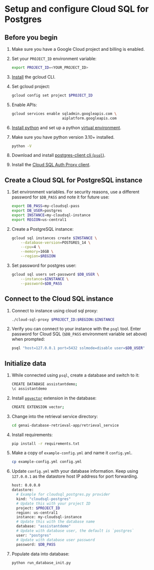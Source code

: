 # Setup and configure Cloud SQL for Postgres

## Before you begin

1. Make sure you have a Google Cloud project and billing is enabled.

1. Set your `PROJECT_ID` environment variable:

    ```bash
    export PROJECT_ID=<YOUR_PROJECT_ID>
    ```

1. [Install](https://cloud.google.com/sdk/docs/install) the gcloud CLI.

1. Set gcloud project:

    ```bash
    gcloud config set project $PROJECT_ID
    ```

1. Enable APIs:

    ```bash
    gcloud services enable sqladmin.googleapis.com \
                           aiplatform.googleapis.com
    ```

1. [Install python][install-python] and set up a python [virtual environment][venv].

1. Make sure you have python version 3.10+ installed.

    ```bash
    python -V
    ```

1. Download and install [postgres-client cli (`psql`)][install-psql].

1. Install the [Cloud SQL Auth Proxy client][install-cloudsql-proxy].

[install-python]: https://cloud.google.com/python/docs/setup#installing_python
[venv]: https://cloud.google.com/python/docs/setup#installing_and_using_virtualenv
[install-psql]: https://www.timescale.com/blog/how-to-install-psql-on-mac-ubuntu-debian-windows/
[install-cloudsql-proxy]: https://cloud.google.com/sql/docs/postgres/connect-instance-auth-proxy#install-proxy


## Create a Cloud SQL for PostgreSQL instance

1. Set environment variables. For security reasons, use a different password for
   `$DB_PASS` and note it for future use:

    ```bash
    export DB_PASS=my-cloudsql-pass
    export DB_USER=postgres
    export INSTANCE=my-cloudsql-instance
    export REGION=us-central1
    ```

1. Create a PostgreSQL instance:

    ```bash
    gcloud sql instances create $INSTANCE \
        --database-version=POSTGRES_14 \
        --cpu=4 \
        --memory=16GB \
        --region=$REGION
    ```

1. Set password for postgres user:

    ```bash
    gcloud sql users set-password $DB_USER \
        --instance=$INSTANCE \
        --password=$DB_PASS
    ```


## Connect to the Cloud SQL instance

1. Connect to instance using cloud sql proxy:

    ```bash
    ./cloud-sql-proxy $PROJECT_ID:$REGION:$INSTANCE
    ```

1. Verify you can connect to your instance with the `psql` tool. Enter
   password for Cloud SQL (`$DB_PASS` environment variable set above) when prompted:

    ```bash
    psql "host=127.0.0.1 port=5432 sslmode=disable user=$DB_USER"
    ```

## Initialize data

1. While connected using `psql`, create a database and switch to it:

    ```bash
    CREATE DATABASE assistantdemo;
    \c assistantdemo
    ```

1. Install [`pgvector`][pgvector] extension in the database:

    ```bash
    CREATE EXTENSION vector;
    ```

1. Change into the retrieval service directory:

    ```bash
    cd genai-database-retrieval-app/retrieval_service
    ```

1. Install requirements:

    ```bash
    pip install -r requirements.txt
    ```

1. Make a copy of `example-config.yml` and name it `config.yml`.

    ```bash
    cp example-config.yml config.yml
    ```

1. Update `config.yml` with your database information. Keep using `127.0.0.1` as the datastore host IP address for port forwarding.

    ```bash
    host: 0.0.0.0
    datastore:
      # Example for cloudsql_postgres.py provider
      kind: "cloudsql-postgres"
      # Update this with your project ID
      project: $PROJECT_ID
      region: us-central1
      instance: my-cloudsql-instance
      # Update this with the database name
      database: "assistantdemo"
      # Update with database user, the default is `postgres`
      user: "postgres"
      # Update with database user password
      password: $DB_PASS
    ```

1. Populate data into database:

    ```bash
    python run_database_init.py
    ```

[pgvector]: https://github.com/pgvector/pgvector

